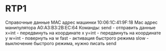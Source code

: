 # RTP1
Справочные данные
MAC адрес машинки 10:06:1C:41:9F:18
Mac адрес манипулятора A0:A3:B3:2B:EC:64
Команды:
	send - отправить данные
	x=int - передвинуть на координате x
	y=int - передвинуть на координате y
	w=int - повернуть на w
	fast - активация быстрого режима 
	slow - выключение быстрого режима, нужно писать send